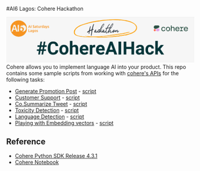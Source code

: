 #AI6 Lagos: Cohere Hackathon

![Header](cohere_hack.png)
Cohere allows you to implement language AI into your product. This repo contains some sample scripts from working with [cohere's APIs](https://dashboard.cohere.ai/) for the following tasks: 
- [Generate Promotion Post](https://dashboard.cohere.ai/playground/generate) - [script]()
- [Customer Support](https://docs.cohere.com/reference/customer-support) - [script]() 
- [Co.Summarize Tweet](https://docs.cohere.com/docs/summarize) - [script]()
- [Toxicity Detection]() - [script]()
- [Language Detection](https://docs.cohere.com/docs/language-detection) - [script]()
- [Playing with Embedding vectors]() - [script]() 


## Reference 
- [Cohere Python SDK Release 4.3.1](https://cohere-sdk.readthedocs.io/_/downloads/en/latest/pdf/)
- [Cohere Notebook](https://github.com/cohere-ai/notebooks/tree/main/notebooks)